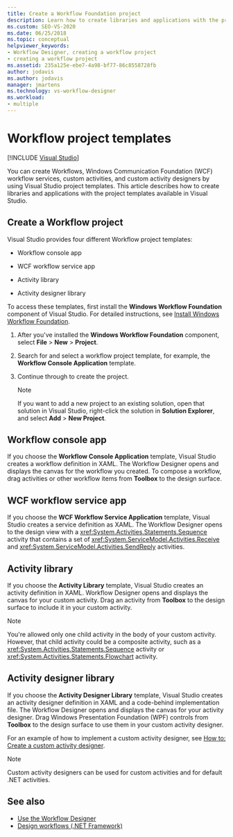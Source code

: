 ```yaml
---
title: Create a Workflow Foundation project
description: Learn how to create libraries and applications with the project templates available in Visual Studio.
ms.custom: SEO-VS-2020
ms.date: 06/25/2018
ms.topic: conceptual
helpviewer_keywords:
- Workflow Designer, creating a workflow project
- creating a workflow project
ms.assetid: 235a125e-ebe7-4a98-bf77-86c8558728fb
author: jodavis
ms.author: jodavis
manager: jmartens
ms.technology: vs-workflow-designer
ms.workload:
- multiple
---
```

# Workflow project templates

 [!INCLUDE [Visual Studio](~/includes/applies-to-version/vs-windows-only.md)]

You can create Workflows, Windows Communication Foundation (WCF) workflow services, custom activities, and custom activity designers by using Visual Studio project templates. This article describes how to create libraries and applications with the project templates available in Visual Studio.

## Create a Workflow project

Visual Studio provides four different Workflow project templates:

- Workflow console app

- WCF workflow service app

- Activity library

- Activity designer library

To access these templates, first install the **Windows Workflow Foundation** component of Visual Studio. For detailed instructions, see [Install Windows Workflow Foundation](developing-applications-with-the-workflow-designer.md#install-windows-workflow-foundation).

1. After you've installed the **Windows Workflow Foundation** component, select **File** > **New** > **Project**.

1. Search for and select a workflow project template, for example, the **Workflow Console Application** template.

1. Continue through to create the project.

   > [!NOTE]
   > If you want to add a new project to an existing solution, open that solution in Visual Studio, right-click the solution in **Solution Explorer**, and select **Add** > **New Project**.

## Workflow console app

If you choose the **Workflow Console Application** template, Visual Studio creates a workflow definition in XAML. The Workflow Designer opens and displays the canvas for the workflow you created. To compose a workflow, drag activities or other workflow items from **Toolbox** to the design surface.

## WCF workflow service app

If you choose the **WCF Workflow Service Application** template, Visual Studio creates a service definition as XAML. The Workflow Designer opens to the design view with a <xref:System.Activities.Statements.Sequence> activity that contains a set of <xref:System.ServiceModel.Activities.Receive> and <xref:System.ServiceModel.Activities.SendReply> activities.

## Activity library

If you choose the **Activity Library** template, Visual Studio creates an activity definition in XAML. Workflow Designer opens and displays the canvas for your custom activity. Drag an activity from **Toolbox** to the design surface to include it in your custom activity.

> [!NOTE]
> You're allowed only one child activity in the body of your custom activity. However, that child activity could be a composite activity, such as a <xref:System.Activities.Statements.Sequence> activity or <xref:System.Activities.Statements.Flowchart> activity.

## Activity designer library

If you choose the **Activity Designer Library** template, Visual Studio creates an activity designer definition in XAML and a code-behind implementation file. The Workflow Designer opens and displays the canvas for your activity designer. Drag Windows Presentation Foundation (WPF) controls from **Toolbox** to the design surface to use them in your custom activity designer.

For an example of how to implement a custom activity designer, see [How to: Create a custom activity designer](/dotnet/framework/windows-workflow-foundation/how-to-create-a-custom-activity-designer).

> [!NOTE]
> Custom activity designers can be used for custom activities and for default .NET activities.

## See also

- [Use the Workflow Designer](developing-applications-with-the-workflow-designer.md)
- [Design workflows (.NET Framework)](/dotnet/framework/windows-workflow-foundation/designing-workflows)
